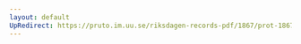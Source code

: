 ```yaml
---
layout: default
UpRedirect: https://pruto.im.uu.se/riksdagen-records-pdf/1867/prot-1867--fk--323/prot-1867--fk--323_002.pdf
---
```

